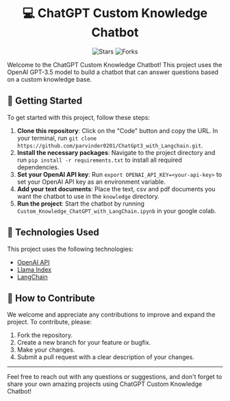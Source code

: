 
<h1 align="center">💻 ChatGPT Custom Knowledge Chatbot</h1>
<p align="center">
  <img src="https://img.shields.io/github/stars/robindekoster/ChatGPT-Custom-Knowledge-Chatbot?style=social" alt="Stars">
  <img src="https://img.shields.io/github/forks/robindekoster/ChatGPT-Custom-Knowledge-Chatbot?style=social" alt="Forks">
</p>

Welcome to the ChatGPT Custom Knowledge Chatbot! This project uses the OpenAI GPT-3.5 model to build a chatbot that can answer questions based on a custom knowledge base.


## 🚀 Getting Started

To get started with this project, follow these steps:

1. **Clone this repository**: Click on the "Code" button and copy the URL. In your terminal, run `git clone https://github.com/parvinder0201/ChatGpt3_with_Langchain.git`.
2. **Install the necessary packages**: Navigate to the project directory and run `pip install -r requirements.txt` to install all required dependencies.
3. **Set your OpenAI API key**: Run `export OPENAI_API_KEY=<your-api-key>` to set your OpenAI API key as an environment variable.
4. **Add your text documents**: Place the text, csv and pdf documents you want the chatbot to use in the `knowledge` directory.
5. **Run the project**: Start the chatbot by running `Custom_Knowledge_ChatGPT_with_LangChain.ipynb` in your google colab.

## 🤖 Technologies Used

This project uses the following technologies:

- [OpenAI API](https://openai.com/)
- [Llama Index](https://pypi.org/project/llama-index/)
- [LangChain](https://pypi.org/project/langchain/)

## 🌟 How to Contribute

We welcome and appreciate any contributions to improve and expand the project. To contribute, please:

1. Fork the repository.
2. Create a new branch for your feature or bugfix.
3. Make your changes.
4. Submit a pull request with a clear description of your changes.


---


Feel free to reach out with any questions or suggestions, and don't forget to share your own amazing projects using ChatGPT Custom Knowledge Chatbot!
